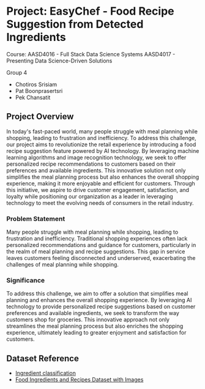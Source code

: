 # Project: EasyChef - Food Recipe Suggestion from Detected Ingredients

Course: 
AASD4016 - Full Stack Data Science Systems
AASD4017 - Presenting Data Science-Driven Solutions

Group 4
*   Chotiros Srisiam
*   Pat Boonprasertsri
*   Pek Chansatit

## Project Overview
In today's fast-paced world, many people struggle with meal planning while shopping, leading to frustration and inefficiency. To address this challenge, our project aims to revolutionize the retail experience by introducing a food recipe suggestion feature powered by AI technology. By leveraging machine learning algorithms and image recognition technology, we seek to offer personalized recipe recommendations to customers based on their preferences and available ingredients. This innovative solution not only simplifies the meal planning process but also enhances the overall shopping experience, making it more enjoyable and efficient for customers. Through this initiative, we aspire to drive customer engagement, satisfaction, and loyalty while positioning our organization as a leader in leveraging technology to meet the evolving needs of consumers in the retail industry.

### Problem Statement
Many people struggle with meal planning while shopping, leading to frustration and inefficiency. Traditional shopping experiences often lack personalized recommendations and guidance for customers, particularly in the realm of meal planning and recipe suggestions. This gap in service leaves customers feeling disconnected and underserved, exacerbating the challenges of meal planning while shopping.

### Significance
To address this challenge, we aim to offer a solution that simplifies meal planning and enhances the overall shopping experience. By leveraging AI technology to provide personalized recipe suggestions based on customer preferences and available ingredients, we seek to transform the way customers shop for groceries. This innovative approach not only streamlines the meal planning process but also enriches the shopping experience, ultimately leading to greater enjoyment and satisfaction for customers.

## Dataset Reference
*   [Ingredient classification](https://universe.roboflow.com/tf-cpeu2/ingredient-classification)
*   [Food Ingredients and Recipes Dataset with Images](https://www.kaggle.com/datasets/pes12017000148/food-ingredients-and-recipe-dataset-with-images)
